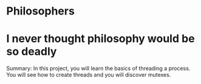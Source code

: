 # Philosophers
# I never thought philosophy would be so deadly
Summary: In this project, you will learn the basics of threading a process. You will see how to create threads and you will discover mutexes.

